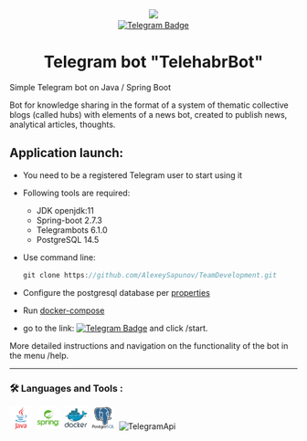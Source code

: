 
<div id="header" align="center">
  <img src="https://3dnews.ru/assets/external/illustrations/2021/02/26/1033659/1.jpg" width="100"/>
</div>

<div id="badges" align="center">
  <a href="https://t.me/HabrGB_Bot">
    <img src="https://img.shields.io/badge/Telegram-blue?style=for-the-badge&logo=telegram&logoColor=white" alt="Telegram Badge"/>
  </a>
</div>

<h1 align="center">
  Telegram bot "TelehabrBot"
</h1>


Simple Telegram bot on Java / Spring Boot

Bot for knowledge sharing in the format of a system of thematic collective blogs
(called hubs) with elements of a news bot, created to publish news, analytical articles,
thoughts.

## Application launch:

- You need to be a registered Telegram user to start using it

- Following tools are required:
  - JDK openjdk:11
  - Spring-boot 2.7.3
  - Telegrambots 6.1.0
  - PostgreSQL 14.5

- Use command line:
    ```js 
    git clone https://github.com/AlexeySapunov/TeamDevelopment.git 
    ```
- Configure the postgresql database per [properties](https://github.com/AlexeySapunov/TeamDevelopment/blob/master/TelegramBot/src/main/resources/application.properties) 

- Run [docker-compose](https://github.com/AlexeySapunov/TeamDevelopment/blob/master/docker-compose.yaml)

- go to the link: [![Telegram Badge](https://img.shields.io/badge/-telehabrBot-blue?style=flat&logo=Telegram&logoColor=white)](https://t.me/HabrGB_Bot)
and click /start.

More detailed instructions and navigation on the functionality of the bot in the menu /help.

---

### :hammer_and_wrench: Languages and Tools :

<div>
  <img src="https://github.com/devicons/devicon/blob/master/icons/java/java-original-wordmark.svg" title="Java" alt="Java" width="40" height="40"/>&nbsp;
  <img src="https://github.com/devicons/devicon/blob/master/icons/spring/spring-original-wordmark.svg" title="Spring" alt="Spring" width="40" height="40"/>&nbsp;
  <img src="https://github.com/devicons/devicon/blob/master/icons/docker/docker-original-wordmark.svg" title="Docker" alt="Docker" width="40" height="40"/>&nbsp;
  <img src="https://github.com/devicons/devicon/blob/master/icons/postgresql/postgresql-original-wordmark.svg" title="Postgresql" alt="Postgresql" width="40" height="40"/>&nbsp;
  <img src="https://3dnews.ru/assets/external/illustrations/2021/02/26/1033659/1.jpg" title="TelegramApi" alt="TelegramApi" width="40" height="40"/>&nbsp;
</div>
